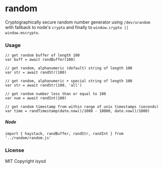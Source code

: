# random

Cryptographically secure random number generator using `/dev/urandom` with fallback to node's `crypto` and finally to `window.crypto || window.mscrypto`.

### Usage

```
// get random buffer of length 100
var buff = await randBuffer(100)

// get random, alphanumeric (default) string of length 100
var str = await randStr(100)

// get random, alphanumeric + special string of length 100
var str = await randStr(100, 'all')

// get random number less than or equal to 100
var num = await randInt(100)

// get random timestamp from within range of unix timestamps (seconds)
var time = randTimestamp(date.now()/1000 - 10000, date.now()/1000)
```

##### Node

```
import { haystack, randBuffer, randStr, randInt } from '../random/random.js'
```

### License

MIT Copyright isysd
